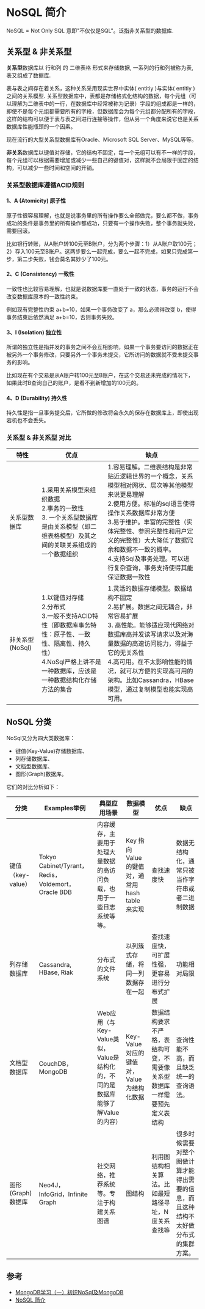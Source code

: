# NoSQL 简介

NoSQL = Not Only SQL 意即"不仅仅是SQL"。泛指非关系型的数据库.

## 关系型 & 非关系型

**关系型**数据库以 行和列 的 二维表格 形式来存储数据, 一系列的行和列被称为表, 表又组成了数据库.

表与表之间存在着关系，这种关系采用现实世界中实体( entitiy )与实体( entitiy )之间的关系模型. 关系型数据库中，表都是存储格式化结构的数据，每个元组（可以理解为二维表中的一行，在数据库中经常被称为记录）字段的组成都是一样的，即使不是每个元组都需要所有的字段，但数据库会为每个元组都分配所有的字段，这样的结构可以便于表与表之间进行连接等操作，但从另一个角度来说它也是关系数据库性能瓶颈的一个因素。

现在流行的大型关系型数据库有Oracle、Microsoft SQL Server、MySQL等等。

**非关系**数据库以键值对存储，它的结构不固定，每一个元组可以有不一样的字段，每个元组可以根据需要增加或减少一些自己的键值对，这样就不会局限于固定的结构，可以减少一些时间和空间的开销。

### 关系型数据库遵循ACID规则

#### 1、A (Atomicity) 原子性

原子性很容易理解，也就是说事务里的所有操作要么全部做完，要么都不做，事务成功的条件是事务里的所有操作都成功，只要有一个操作失败，整个事务就失败，需要回滚。

比如银行转账，从A账户转100元至B账户，分为两个步骤：1）从A账户取100元；2）存入100元至B账户。这两步要么一起完成，要么一起不完成，如果只完成第一步，第二步失败，钱会莫名其妙少了100元。

#### 2、C (Consistency) 一致性

一致性也比较容易理解，也就是说数据库要一直处于一致的状态，事务的运行不会改变数据库原本的一致性约束。

例如现有完整性约束 a+b=10，如果一个事务改变了 a，那么必须得改变 b，使得事务结束后依然满足 a+b=10，否则事务失败。

#### 3、I (Isolation) 独立性

所谓的独立性是指并发的事务之间不会互相影响，如果一个事务要访问的数据正在被另外一个事务修改，只要另外一个事务未提交，它所访问的数据就不受未提交事务的影响。

比如现在有个交易是从A账户转100元至B账户，在这个交易还未完成的情况下，如果此时B查询自己的账户，是看不到新增加的100元的。

#### 4、D (Durability) 持久性

持久性是指一旦事务提交后，它所做的修改将会永久的保存在数据库上，即使出现宕机也不会丢失。

### 关系型 & 非关系型 对比

特性 | 优点 | 缺点
--- | --- | ---
关系型数据库 | 1.采用关系模型来组织数据 <br> 2.事务的一致性 <br> 3. 一个关系型数据库是由关系模型（即二维表格模型）及其之间的关联关系组成的一个数据组织 | 1.容易理解。二维表结构是非常贴近逻辑世界的一个概念，关系模型相对网状、层次等其他模型来说更易理解<br>2.使用方便。标准的sql语言使得操作关系数据库非常方便<br>3.易于维护。丰富的完整性（实体完整性、参照完整性和用户定义的完整性）大大降低了数据冗余和数据不一致的概率。<br>4.支持Sql及事务处理。可以进行复杂查询，事务支持使得其能保证数据一致性 | 1.读写性能差。为了维护数据一致性所付出的巨大代价就是其读写性能比较差<br>2.高并发读写需求<br>3.海量数据高效率读写<br>4.固定的表结构。不擅长为有数据的表做索引或表结构的变更
非关系型(NoSql)|1.以键值对存储<br>2.分布式<br>3.一般不支持ACID特性（即数据库事务特性：原子性、一致性、隔离性、持久性）<br>4.NoSql严格上讲不是一种数据库，应该是一种数据结构化存储方法的集合 | 1.灵活的数据存储模型。数据结构不固定<br>2.易扩展。数据之间无耦合，非常容易扩展<br>3. 高性能。能够适应现代网络对数据库高并发读写请求以及对海量数据的高速访问能力，得益于它的无关系性<br>4.高可用。在不太影响性能的情况，就可以方便的实现高可用的架构。比如Cassandra，HBase模型，通过复制模型也能实现高可用。| 1. 不提供对SQL的支持。Sql是工业标准，不支持sql将对用户产生一定的学习和迁移成本<br>2. 应用局限性。大多数NoSql数据库都不支持事务，现有产品功能不够完善，附加功能如Bi和报表等也不支持<br>3.现有产品不成熟。缺乏类似关系型数据库所具有的强有力的理论、技术、标准规范（如sql）等支持。

## NoSQL 分类 

NoSql又分为四大类数据库：
* 键值(Key-Value)存储数据库、
* 列存储数据库、
* 文档型数据库、
* 图形(Graph)数据库。

它们的对比分析如下：

分类 | Examples举例 |典型应用场景 |数据模型 |优点 |缺点
--- | --- | --- | --- | --- | ---
键值（key-value）|Tokyo Cabinet/Tyrant，Redis，Voldemort，Oracle BDB|内容缓存，主要用于处理大量数据的高访问负载，也用于一些日志系统等等。 |Key 指向 Value 的键值对，通常用hash table来实现|查找速度快|数据无结构化，通常只被当作字符串或者二进制数据
列存储数据库|Cassandra, HBase, Riak|分布式的文件系统|以列簇式存储，将同一列数据存在一起|查找速度快，可扩展性强，更容易进行分布式扩展|功能相对局限
文档型数据库|CouchDB，MongoDB|Web应用（与Key-Value类似，Value是结构化的，不同的是数据库能够了解Value的内容）|Key-Value对应的键值对，Value为结构化数据|数据结构要求不严格，表结构可变，不需要像关系型数据库一样需要预先定义表结构|查询性能不高，而且缺乏统一的查询语法。
图形(Graph)数据库|Neo4J，InfoGrid，Infinite Graph|社交网络，推荐系统等。专注于构建关系图谱|图结构|利用图结构相关算法。比如最短路径寻址，N度关系查找等|很多时候需要对整个图做计算才能得出需要的信息，而且这种结构不太好做分布式的集群方案。



## 参考

* [MongoDB学习（一）初识NoSql及MongoDB](https://blog.csdn.net/qq_16313365/article/details/52232623)
* [NoSQL 简介](http://www.runoob.com/mongodb/nosql.html)